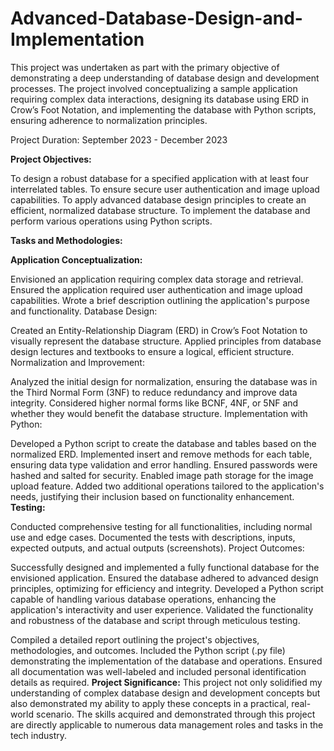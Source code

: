 # Advanced-Database-Design-and-Implementation

This project was undertaken as part with the primary objective of demonstrating a deep understanding of database design and development processes. The project involved conceptualizing a sample application requiring complex data interactions, designing its database using ERD in Crow’s Foot Notation, and implementing the database with Python scripts, ensuring adherence to normalization principles.

Project Duration:
September 2023 - December 2023

**Project Objectives:**

To design a robust database for a specified application with at least four interrelated tables.
To ensure secure user authentication and image upload capabilities.
To apply advanced database design principles to create an efficient, normalized database structure.
To implement the database and perform various operations using Python scripts.

**Tasks and Methodologies:**

**Application Conceptualization:**

Envisioned an application requiring complex data storage and retrieval.
Ensured the application required user authentication and image upload capabilities.
Wrote a brief description outlining the application's purpose and functionality.
Database Design:

Created an Entity-Relationship Diagram (ERD) in Crow’s Foot Notation to visually represent the database structure.
Applied principles from database design lectures and textbooks to ensure a logical, efficient structure.
Normalization and Improvement:

Analyzed the initial design for normalization, ensuring the database was in the Third Normal Form (3NF) to reduce redundancy and improve data integrity.
Considered higher normal forms like BCNF, 4NF, or 5NF and whether they would benefit the database structure.
Implementation with Python:

Developed a Python script to create the database and tables based on the normalized ERD.
Implemented insert and remove methods for each table, ensuring data type validation and error handling.
Ensured passwords were hashed and salted for security.
Enabled image path storage for the image upload feature.
Added two additional operations tailored to the application's needs, justifying their inclusion based on functionality enhancement.
**Testing:**

Conducted comprehensive testing for all functionalities, including normal use and edge cases.
Documented the tests with descriptions, inputs, expected outputs, and actual outputs (screenshots).
Project Outcomes:

Successfully designed and implemented a fully functional database for the envisioned application.
Ensured the database adhered to advanced design principles, optimizing for efficiency and integrity.
Developed a Python script capable of handling various database operations, enhancing the application's interactivity and user experience.
Validated the functionality and robustness of the database and script through meticulous testing.


Compiled a detailed report outlining the project's objectives, methodologies, and outcomes.
Included the Python script (.py file) demonstrating the implementation of the database and operations.
Ensured all documentation was well-labeled and included personal identification details as required.
**Project Significance:**
This project not only solidified my understanding of complex database design and development concepts but also demonstrated my ability to apply these concepts in a practical, real-world scenario. The skills acquired and demonstrated through this project are directly applicable to numerous data management roles and tasks in the tech industry.


